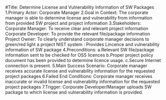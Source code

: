#Title: Determine License and Vulnerability Information of SW Packages
1.Primary Actor: Corporate Manager
2.Goal in Context: The corporate manager is able to determine license and vulnerability from information from provided SW project and project information
3.Stakeholders:
Corporate Manager: To receive clear and relevant project information
Corporate Developer: To provide the relevant file/package information
Project Owner: To clearly understand corporate manager decisions to green/red light a project
NIST system : Provides Lincence and vulnerability information of SW package 
4.Preconditions:
a.Relevant SW file/package information sent to be checked for OSS licences
b.Proper project policy document has been provided to determine licence usage.
c.Secure Internet connection is present.
5.Main Success Scenario: Corporate manager receives accurate license and vulnerability
information for the requested project packages
6.Failed End Conditions: Corporate manager receives inaccurate or invalid license and
vulnerability information for the requested project packages
7.Trigger: Corporate Developer/Manager uploads SW package to which license and vulnerability information is provided.
